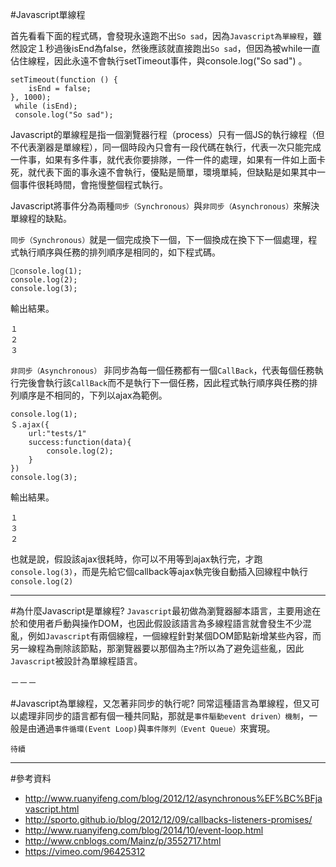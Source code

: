 

#Javascript單線程

首先看看下面的程式碼，會發現永遠跑不出`So sad`，因為`Javascript為單線程`，雖然設定１秒過後isEnd為false，然後應該就直接跑出`So sad`，但因為被while一直佔住線程，因此永遠不會執行setTimeout事件，與console.log("So sad") 。

	setTimeout(function () {
        isEnd = false;
    }, 1000);
     while (isEnd);
     console.log("So sad");
     
 

Javascript的單線程是指一個瀏覽器行程（process）只有一個JS的執行線程（但不代表瀏器是單線程），同一個時段內只會有一段代碼在執行，代表一次只能完成一件事，如果有多件事，就代表你要排隊，一件一件的處理，如果有一件如上面卡死，就代表下面的事永遠不會執行，優點是簡單，環境單純，但缺點是如果其中一個事件很耗時間，會拖慢整個程式執行。

Javascript將事件分為兩種`同步（Synchronous）`與`非同步（Asynchronous）`來解決單線程的缺點。

`同步（Synchronous）`就是一個完成換下一個，下一個換成在換下下一個處理，程式執行順序與任務的排列順序是相同的，如下程式碼。

	console.log(1);
	console.log(2);
	console.log(3);

輸出結果。

	１
	２
	３

`非同步（Asynchronous）`
非同步為每一個任務都有一個`CallBack`，代表每個任務執行完後會執行該`CallBack`而不是執行下一個任務，因此程式執行順序與任務的排列順序是不相同的，下列以ajax為範例。

	console.log(1);
	＄.ajax({
		url:"tests/1"
		success:function(data){
			console.log(2);
		}	
	})
	console.log(3);

輸出結果。

	１
	３
	２

也就是說，假設該ajax很耗時，你可以不用等到ajax執行完，才跑`console.log(3)`，而是先給它個callback等ajax執完後自動插入回線程中執行`console.log(2)`


---

#為什麼Javascript是單線程?
`Javascript`最初做為瀏覽器腳本語言，主要用途在於和使用者戶動與操作DOM，也因此假設該語言為多線程語言就會發生不少混亂，例如`Javascript`有兩個線程，一個線程針對某個DOM節點新增某些內容，而另一線程為刪除該節點，那瀏覽器要以那個為主?所以為了避免這些亂，因此`Javascript`被設計為單線程語言。


－－－

#Javascript為單線程，又怎著非同步的執行呢?
同常這種語言為單線程，但又可以處理非同步的語言都有個一種共同點，那就是`事件驅動event driven）機制`，一般是由通過`事件循環(Event Loop)`與`事件隊列（Event Queue）`來實現。


`待續`

---

#參考資料
* http://www.ruanyifeng.com/blog/2012/12/asynchronous%EF%BC%BFjavascript.html
* http://sporto.github.io/blog/2012/12/09/callbacks-listeners-promises/
* http://www.ruanyifeng.com/blog/2014/10/event-loop.html
* http://www.cnblogs.com/Mainz/p/3552717.html
* https://vimeo.com/96425312
